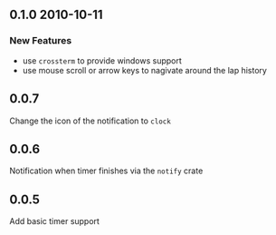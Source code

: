 ## 0.1.0 2010-10-11

### New Features

- use `crossterm` to provide windows support
- use mouse scroll or arrow keys to nagivate around the lap history

## 0.0.7 

Change the icon of the notification to `clock`

## 0.0.6

Notification when timer finishes via the `notify` crate

## 0.0.5

Add basic timer support